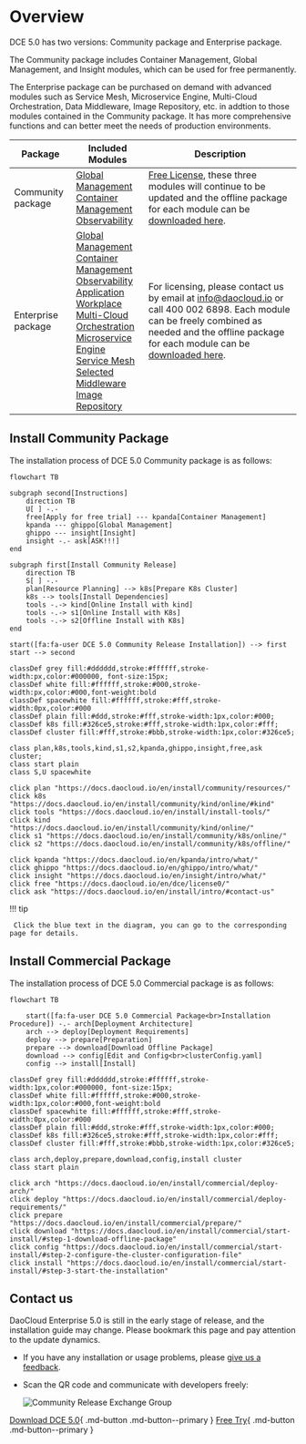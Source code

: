 # Overview

DCE 5.0 has two versions: Community package and Enterprise package.

The Community package includes Container Management, Global Management, and Insight modules, which can be used for free permanently. 

The Enterprise package can be purchased on demand with advanced modules such as Service Mesh, Microservice Engine, Multi-Cloud Orchestration, Data Middleware, Image Repository, etc. in addtion to those modules contained in the Community package. It has more comprehensive functions and can better meet the needs of production environments.

| Package         | Included Modules                                                                                                                                                                | Description                                                                                                                                                                                                         |
| --------------- | ------------------------------------------------------------------------------------------------------------------------------------------------------------------------------- | ------------------------------------------------------------------------------------------------------------------------------------------------------------------------------------------------------------------- |
| Community package | [Global Management](../ghippo/intro/what.md)<br />[Container Management](../kpanda/intro/what.md)<br />[Observability](../insight/intro/what.md)                                      | [Free License](../dce/license0.md), these three modules will continue to be updated and the offline package for each module can be [downloaded here](../download/dce5.md).                                   |
| Enterprise package | [Global Management](../ghippo/intro/what.md)<br />[Container Management](../kpanda/intro/what.md)<br />[Observability](../insight/intro/what.md)<br />[Application Workplace](../amamba/intro/what.md)<br />[Multi-Cloud Orchestration](../kairship/intro/what.md)<br />[Microservice Engine](../skoala/intro/what.md)<br />[Service Mesh](../mspider/intro/what.md)<br />[Selected Middleware](../middleware/what.md)<br />[Image Repository](../kangaroo/what.md) | For licensing, please contact us by email at info@daocloud.io or call 400 002 6898. Each module can be freely combined as needed and the offline package for each module can be [downloaded here](../download/dce5.md). |

## Install Community Package

The installation process of DCE 5.0 Community package is as follows:

```mermaid
flowchart TB

subgraph second[Instructions]
    direction TB
    U[ ] -.-
    free[Apply for free trial] --- kpanda[Container Management]
    kpanda --- ghippo[Global Management]
    ghippo --- insight[Insight]
    insight -.- ask[ASK!!!]
end

subgraph first[Install Community Release]
    direction TB
    S[ ] -.-
    plan[Resource Planning] --> k8s[Prepare K8s Cluster] 
    k8s --> tools[Install Dependencies]
    tools -.-> kind[Online Install with kind]
    tools -.-> s1[Online Install with K8s]
    tools -.-> s2[Offline Install with K8s]
end

start([fa:fa-user DCE 5.0 Community Release Installation]) --> first
start --> second

classDef grey fill:#dddddd,stroke:#ffffff,stroke-width:px,color:#000000, font-size:15px;
classDef white fill:#ffffff,stroke:#000,stroke-width:px,color:#000,font-weight:bold
classDef spacewhite fill:#ffffff,stroke:#fff,stroke-width:0px,color:#000
classDef plain fill:#ddd,stroke:#fff,stroke-width:1px,color:#000;
classDef k8s fill:#326ce5,stroke:#fff,stroke-width:1px,color:#fff;
classDef cluster fill:#fff,stroke:#bbb,stroke-width:1px,color:#326ce5;

class plan,k8s,tools,kind,s1,s2,kpanda,ghippo,insight,free,ask cluster;
class start plain
class S,U spacewhite

click plan "https://docs.daocloud.io/en/install/community/resources/"
click k8s "https://docs.daocloud.io/en/install/community/kind/online/#kind"
click tools "https://docs.daocloud.io/en/install/install-tools/"
click kind "https://docs.daocloud.io/en/install/community/kind/online/"
click s1 "https://docs.daocloud.io/en/install/community/k8s/online/"
click s2 "https://docs.daocloud.io/en/install/community/k8s/offline/"

click kpanda "https://docs.daocloud.io/en/kpanda/intro/what/"
click ghippo "https://docs.daocloud.io/en/ghippo/intro/what/"
click insight "https://docs.daocloud.io/en/insight/intro/what/"
click free "https://docs.daocloud.io/en/dce/license0/"
click ask "https://docs.daocloud.io/en/install/intro/#contact-us"
```

!!! tip

     Click the blue text in the diagram, you can go to the corresponding page for details.

## Install Commercial Package

The installation process of DCE 5.0 Commercial package is as follows:

```mermaid
flowchart TB

    start([fa:fa-user DCE 5.0 Commercial Package<br>Installation Procedure]) -.- arch[Deployment Architecture]
    arch --> deploy[Deployment Requirements]
    deploy --> prepare[Preparation]
    prepare --> download[Download Offline Package]
    download --> config[Edit and Config<br>clusterConfig.yaml]
    config --> install[Install]

classDef grey fill:#dddddd,stroke:#ffffff,stroke-width:1px,color:#000000, font-size:15px;
classDef white fill:#ffffff,stroke:#000,stroke-width:1px,color:#000,font-weight:bold
classDef spacewhite fill:#ffffff,stroke:#fff,stroke-width:0px,color:#000
classDef plain fill:#ddd,stroke:#fff,stroke-width:1px,color:#000;
classDef k8s fill:#326ce5,stroke:#fff,stroke-width:1px,color:#fff;
classDef cluster fill:#fff,stroke:#bbb,stroke-width:1px,color:#326ce5;

class arch,deploy,prepare,download,config,install cluster
class start plain

click arch "https://docs.daocloud.io/en/install/commercial/deploy-arch/"
click deploy "https://docs.daocloud.io/en/install/commercial/deploy-requirements/"
click prepare "https://docs.daocloud.io/en/install/commercial/prepare/"
click download "https://docs.daocloud.io/en/install/commercial/start-install/#step-1-download-offline-package"
click config "https://docs.daocloud.io/en/install/commercial/start-install/#step-2-configure-the-cluster-configuration-file"
click install "https://docs.daocloud.io/en/install/commercial/start-install/#step-3-start-the-installation"
```

## Contact us

DaoCloud Enterprise 5.0 is still in the early stage of release, and the installation guide may change. Please bookmark this page and pay attention to the update dynamics.

- If you have any installation or usage problems, please [give us a feedback](https://github.com/DaoCloud/DaoCloud-docs/issues).

- Scan the QR code and communicate with developers freely:

     ![Community Release Exchange Group](https://docs.daocloud.io/daocloud-docs-images/docs/images/assist.png)

[Download DCE 5.0](../download/dce5.md){ .md-button .md-button--primary }
[Free Try](../dce/license0.md){ .md-button .md-button--primary }

